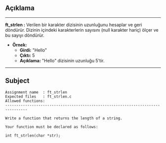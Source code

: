 ## Açıklama

---

**ft_strlen :** Verilen bir karakter dizisinin uzunluğunu hesaplar ve geri döndürür. Dizinin içindeki karakterlerin sayısını (null karakter hariç) ölçer ve bu sayıyı döndürür.

- **Örnek:**
  - **Girdi:** "Hello"
  - **Çıktı:** 5
  - **Açıklama:** "Hello" dizisinin uzunluğu 5'tir.

---

## Subject

```
Assignment name  : ft_strlen
Expected files   : ft_strlen.c
Allowed functions:
--------------------------------------------------------------------------------

Write a function that returns the length of a string.

Your function must be declared as follows:

int	ft_strlen(char *str);
```
